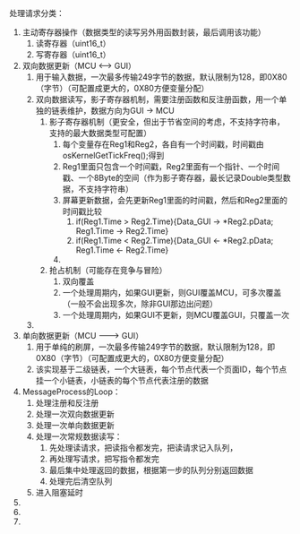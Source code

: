 处理请求分类：

1. 主动寄存器操作（数据类型的读写另外用函数封装，最后调用该功能）
   1. 读寄存器（uint16_t）
   2. 写寄存器（uint16_t）
2. 双向数据更新（MCU <--> GUI）
   1. 用于输入数据，一次最多传输249字节的数据，默认限制为128，即0X80（字节）（可配置成更大的，0X80方便变量分配）
   2. 双向数据读写，影子寄存器机制，需要注册函数和反注册函数，用一个单独的链表维护，数据方向为GUI -> MCU
      1. 影子寄存器机制（更安全，但出于节省空间的考虑，不支持字符串，支持的最大数据类型可配置）
         1. 每个变量存在Reg1和Reg2，各自有一个时间戳，时间戳由osKernelGetTickFreq();得到
         2. Reg1里面只包含一个时间戳，Reg2里面有一个指针、一个时间戳、一个8Byte的空间（作为影子寄存器，最长记录Double类型数据，不支持字符串）
         3. 屏幕更新数据，会先更新Reg1里面的时间戳，然后和Reg2里面的时间戳比较
            1. if(Reg1.Time	>	Reg2.Time){Data_GUI	->	*Reg2.pData;	Reg1.Time	->	Reg2.Time}
            2. if(Reg1.Time	<	Reg2.Time){Data_GUI	<-	*Reg2.pData;	Reg1.Time	<-	Reg2.Time}
         4. 
      2. 抢占机制（可能存在竞争与冒险）
         1. 双向覆盖
         2. 一个处理周期内，如果GUI更新，则GUI覆盖MCU，可多次覆盖（一般不会出现多次，除非GUI那边出问题）
         3. 一个处理周期内，如果GUI不更新，则MCU覆盖GUI，只覆盖一次
   3. 
3. 单向数据更新（MCU ---> GUI）
   1. 用于单纯的刷屏，一次最多传输249字节的数据，默认限制为128，即0X80（字节）（可配置成更大的，0X80方便变量分配）
   2. 该实现基于二级链表，一个大链表，每个节点代表一个页面ID，每个节点挂一个小链表，小链表的每个节点代表注册的数据
4. MessageProcess的Loop：
   1. 处理注册和反注册
   2. 处理一次双向数据更新
   3. 处理一次单向数据更新
   4. 处理一次常规数据读写：
      1. 先处理读请求，把读指令都发完，把读请求记入队列，
      2. 再处理写请求，把写指令都发完
      3. 最后集中处理返回的数据，根据第一步的队列分别返回数据
      4. 处理完后清空队列
   5. 进入阻塞延时
5. 
6. 
7. 